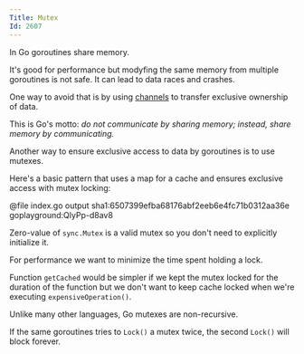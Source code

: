```yaml
---
Title: Mutex
Id: 2607
---
```

In Go goroutines share memory.

It's good for performance but modyfing the same memory from multiple goroutines is not safe. It can lead to data races and crashes.

One way to avoid that is by using [channels](1263) to transfer exclusive ownership of data.

This is Go's motto: *do not communicate by sharing memory; instead, share memory by communicating.*

Another way to ensure exclusive access to data by goroutines is to use mutexes.

Here's a basic pattern that uses a map for a cache and ensures exclusive access with mutex locking:

@file index.go output sha1:6507399efba68176abf2eeb6e4fc71b0312aa36e goplayground:QlyPp-d8av8

Zero-value of `sync.Mutex` is a valid mutex so you don't need to explicitly initialize it.

For performance we want to minimize the time spent holding a lock.

Function `getCached` would be simpler if we kept the mutex locked for the duration of the function but we don't want to keep cache locked when we're executing `expensiveOperation()`.

Unlike many other languages, Go mutexes are non-recursive.

If the same goroutines tries to `Lock()` a mutex twice, the second `Lock()` will block forever.
